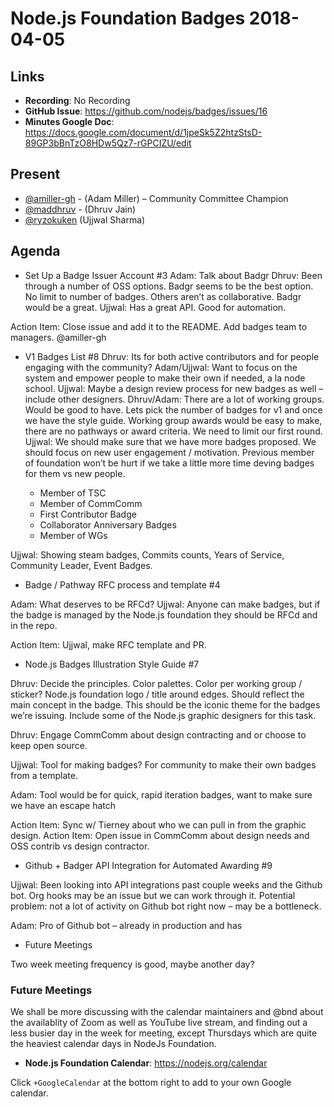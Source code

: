 # Node.js Foundation Badges 2018-04-05

## Links

* **Recording**: No Recording
* **GitHub Issue**: https://github.com/nodejs/badges/issues/16
* **Minutes Google Doc**: https://docs.google.com/document/d/1jpeSk5Z2htzStsD-89GP3bBnTzO8HDw5Qz7-rGPCIZU/edit

## Present

* [@amiller-gh](https://github.com/amiller-gh) - (Adam Miller) – Community Committee Champion
* [@maddhruv](https://github.com/maddhruv) - (Dhruv Jain)
* [@ryzokuken](https://github.com/ryzokuken) (Ujjwal Sharma)

## Agenda

* Set Up a Badge Issuer Account #3
Adam: Talk about Badgr
Dhruv: Been through a number of OSS options. Badgr seems to be the best option. No limit to number of badges. Others aren’t as collaborative. Badgr would be a great.
Ujjwal: Has a great API. Good for automation.

Action Item: Close issue and add it to the README. Add badges team to managers. @amiller-gh

* V1 Badges List #8
Dhruv: Its for both active contributors and for people engaging with the community?
Adam/Ujjwal: Want to focus on the system and empower people to make their own if needed, a la node school.
Ujjwal: Maybe a design review process for new badges as well – include other designers.
Dhruv/Adam: There are a lot of working groups. Would be good to have. Lets pick the number of badges for v1 and once we have the style guide. Working group awards would be easy to make, there are no pathways or award criteria. We need to limit our first round.
Ujjwal: We should make sure that we have more badges proposed. We should focus on new user engagement / motivation. Previous member of foundation won’t be hurt if we take a little more time deving badges for them vs new people.

  - Member of TSC
  - Member of CommComm
  - First Contributor Badge
  - Collaborator Anniversary Badges
  - Member of WGs

Ujjwal: Showing steam badges, Commits counts, Years of Service, Community Leader, Event Badges.

* Badge / Pathway RFC process and template #4

Adam: What deserves to be RFCd?
Ujjwal: Anyone can make badges, but if the badge is managed by the Node.js foundation they should be RFCd and in the repo.

Action Item: Ujjwal, make RFC template and PR.

* Node.js Badges Illustration Style Guide #7

Dhruv: Decide the principles. Color palettes. Color per working group / sticker? Node.js foundation logo / title around edges. Should reflect the main concept in the badge. This should be the iconic theme for the badges we’re issuing. Include some of the Node.js graphic designers for this task.

Dhruv: Engage CommComm about design contracting and or choose to keep open source.

Ujjwal: Tool for making badges? For community to make their own badges from a template.

Adam: Tool would be for quick, rapid iteration badges, want to make sure we have an escape hatch

Action Item: Sync w/ Tierney about who we can pull in from the graphic design.
Action Item: Open issue in CommComm about design needs and OSS contrib vs design contractor.


* Github + Badger API Integration for Automated Awarding #9

Ujjwal: Been looking into API integrations past couple weeks and the Github bot. Org hooks may be an issue but we can work through it. Potential problem: not a lot of activity on Github bot right now – may be a bottleneck.

Adam: Pro of Github bot – already in production and has

* Future Meetings

Two week meeting frequency is good, maybe another day?

### Future Meetings
We shall be more discussing with the calendar maintainers and @bnd about the availablity of Zoom as well as YouTube live stream, and finding out a less busier day in the week for meeting, except Thursdays which are quite the heaviest calendar days in NodeJs Foundation.

* **Node.js Foundation Calendar**: https://nodejs.org/calendar

Click `+GoogleCalendar` at the bottom right to add to your own Google calendar.
